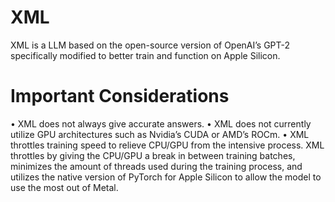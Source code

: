 # XML

XML is a LLM based on the open-source version of OpenAI’s GPT-2 specifically modified to better train and function on Apple Silicon.

# Important Considerations

• XML does not always give accurate answers.
• XML does not currently utilize GPU architectures such as Nvidia’s CUDA or AMD’s ROCm.
• XML throttles training speed to relieve CPU/GPU from the intensive process. XML throttles by giving the CPU/GPU a break in between training batches, minimizes the amount of threads used during the training process, and utilizes the native version of PyTorch for Apple Silicon to allow the model to use the most out of Metal.